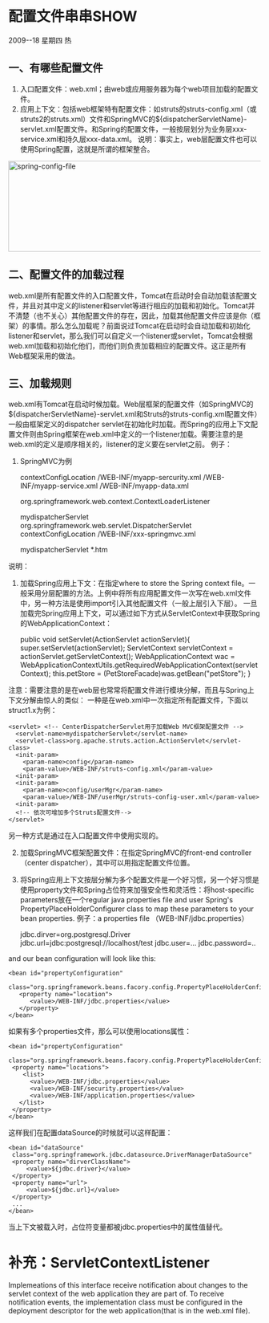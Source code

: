配置文件串串SHOW
================

2009--18 星期四 热
 
## 一、有哪些配置文件

1. 入口配置文件：web.xml；由web或应用服务器为每个web项目加载的配置文件。
2. 应用上下文：包括web框架特有配置文件：如struts的struts-config.xml（或struts2的struts.xml）文件和SpringMVC的${dispatcherServletName}-servlet.xml配置文件。和Spring的配置文件，一般按层划分为业务层xxx-service.xml和持久层xxx-data.xml。
说明：事实上，web层配置文件也可以使用Spring配置，这就是所谓的框架整合。

<a href="http://www.flickr.com/photos/arganzheng/9287336069/" title="spring-config-file by arganzheng, on Flickr"><img src="http://farm3.staticflickr.com/2822/9287336069_deaf342f10_o.jpg" width="520" height="181" alt="spring-config-file"></a>
 
## 二、配置文件的加载过程
web.xml是所有配置文件的入口配置文件，Tomcat在启动时会自动加载该配置文件，并且对其中定义的listener和servlet等进行相应的加载和初始化。Tomcat并不清楚（也不关心）其他配置文件的存在，因此，加载其他配置文件应该是你（框架）的事情。那么怎么加载呢？前面说过Tomcat在启动时会自动加载和初始化listener和servlet，那么我们可以自定义一个listener或servlet，Tomcat会根据web.xml加载和初始化他们，而他们则负责加载相应的配置文件。这正是所有Web框架采用的做法。
 
## 三、加载规则
web.xml有Tomcat在启动时候加载。Web层框架的配置文件（如SpringMVC的${dispatcherServletName}-servlet.xml和Struts的struts-config.xml配置文件）一般由框架定义的dispatcher servlet在初始化时加载。而Spring的应用上下文配置文件则由Spring框架在web.xml中定义的一个listener加载。需要注意的是web.xml的定义是顺序相关的，listener的定义要在servlet之前。
例子：
1. SpringMVC为例

    <webapp version=...>
     <context-param><!-- 指定Spring应用上下文配置文件所在位置 -->
        <param-name>contextConfigLocation</param-name>
        <param-value> <!-- classpath:applicationContext-ussp.xml，或使用逗号隔开放在一行-->
            /WEB-INF/myapp-sercurity.xml
            /WEB-INF/myapp-service.xml
            /WEB-INF/myapp-data.xml
         </param-value>
    
     <listener><!-- Listener用于加载Spring应用上下文配置文件 -->
        <listener-class>org.springframework.web.context.ContextLoaderListener
        </listener-class>
     </listener>
    
     <servlet> <!-- CenterDispatcherServlet用于加载Web MVC框架配置文件 -->
       <servlet-name>mydispatcherServlet</servlet-name>
       <servlet-class>org.springframework.web.servlet.DispatcherServlet</servlet-class>
       <init-param><!-- 指定Web MVC框架配置文件所在位置，在SpringMVC中如果不指定，默认为${dispatcherServletName}-servlet.xml文件 -->
         <param-name>contextConfigLocation</param-name>
         <param-value>/WEB-INF/xxx-springmvc.xml</param-value>
       <init-param>
     </servlet>
    
     <servlet-mapping><!-- 指定URL映射分发器 -->
        <servlet-name>mydispatcherServlet</servlet-name>
        <url-pattern>*.htm</url-pattern>
     </servlet-mapping>
    </webapp>
 
说明：

1. 加载Spring应用上下文：在<context-param>指定where to store the Spring context file。一般采用分层配置的方法。上例中将所有应用配置文件一次写在web.xml文件中，另一种方法是使用import引入其他配置文件（一般上层引入下层）。
一旦加载完Spring应用上下文，可以通过如下方式从ServletContext中获取Spring的WebApplicationContext：

    public void setServlet(ActionServlet actionServlet){
        super.setServlet(actionServlet);
        ServletContext servletContext = actionServlet.getServletContext();
        WebApplicationContext wac = WebApplicationContextUtils.getRequiredWebApplicationContext(servletContext);
        this.petStore = (PetStoreFacade)was.getBean("petStore");
    }
 
注意：需要注意的是在web层也常常将配置文件进行模块分解，而且与Spring上下文分解由惊人的类似：
一种是在web.xml中一次指定所有配置文件，下面以struct1.x为例：
  
    <servlet> <!-- CenterDispatcherServlet用于加载Web MVC框架配置文件 -->
      <servlet-name>mydispatcherServlet</servlet-name>
      <servlet-class>org.apache.struts.action.ActionServlet</servlet-class>
      <init-param>
        <param-name>config</param-name>
        <param-value>/WEB-INF/struts-config.xml</param-value>
      <init-param>
      <init-param>
        <param-name>config/userMgr</param-name>
        <param-value>/WEB-INF/userMgr/struts-config-user.xml</param-value>
      <init-param>
      <!-- 依次可增加多个Struts配置文件-->
    </servlet>

另一种方式是通过在入口配置文件中使用<include file="xxx.xml" />实现的。
 
2. 加载SpringMVC框架配置文件：在<servlet>指定SpringMVC的front-end controller（center dispatcher），其中可以用<init-param>指定配置文件位置。
 
3. 将Spring应用上下文按层分解为多个配置文件是一个好习惯，另一个好习惯是使用property文件和Spring占位符来加强安全性和灵活性：将host-specific parameters放在一个regular java properties file and user Spring's PropertyPlaceHolderConfigurer class to map these parameters to your bean properties.
例子：a properties file （WEB-INF/jdbc.properties）

    jdbc.dirver=org.postgresql.Driver
    jdbc.url=jdbc:postgresql://localhost/test
    jdbc.user=...
    jdbc.password=..
     
and our bean configuration will look like this:

    <bean id="propertyConfiguration"
       class="org.springframework.beans.facory.config.PropertyPlaceHolderConfigurer>
       <property name="location">
          <value>/WEB-INF/jdbc.properties</value>
       </property>
    </bean>

如果有多个properties文件，那么可以使用locations属性：
  
    <bean id="propertyConfiguration"
      class="org.springframework.beans.facory.config.PropertyPlaceHolderConfigurer>
     <property name="locations">
        <list>
          <value>/WEB-INF/jdbc.properties</value>
          <value>/WEB-INF/security.properties</value>
          <value>/WEB-INF/application.properties</value>
       </list>
     </property>
    </bean>
 
这样我们在配置dataSource的时候就可以这样配置：
  
    <bean id="dataSource"
     class="org.springframework.jdbc.datasource.DriverManagerDataSource"
     <property name="dirverClassName">
         <value>${jdbc.driver}</value>
     </property>
     <property name="url">
         <value>${jdbc.url}</value>
     </property>
     ...
    </bean>
  
当上下文被载入时，占位符变量都被jdbc.properties中的属性值替代。
 

补充：ServletContextListener
============================
>
Implemeations of this interface receive notification about changes to the servlet context of the web application they are part of. To receive notification events, the implementation class must be configured in the deployment descriptor for the web application(that is in the web.xml file).
 